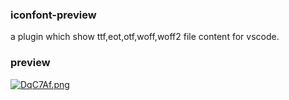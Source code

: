 ### iconfont-preview
a plugin which show ttf,eot,otf,woff,woff2 file content for vscode.

### preview

[![DqC7Af.png](https://s3.ax1x.com/2020/12/04/DqC7Af.png)](https://imgchr.com/i/DqC7Af)

